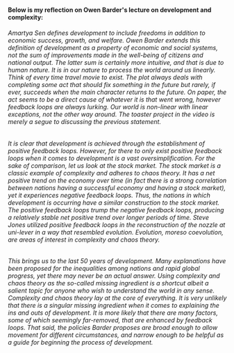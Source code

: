 #### Below is my reflection on Owen Barder's lecture on development and complexity:

###### Amartya Sen defines development to include freedoms in addition to economic success, growth, and welfare. Owen Barder extends this definition of development as a property of economic and social systems, not the sum of improvements made in the well-being of citizens and national output. The latter sum is certainly more intuitive, and that is due to human nature. It is in our nature to process the world around us linearly. Think of every time travel movie to exist. The plot always deals with completing some act that should fix something in the future but rarely, if ever, succeeds when the main character returns to the future. On paper, the act seems to be a direct cause of whatever it is that went wrong, however feedback loops are always lurking. Our world is non-linear with linear exceptions, not the other way around. The toaster project in the video is merely a segue to discussing the previous statement.
###### It is clear that development is achieved through the establishment of positive feedback loops. However, for there to only exist positive feedback loops when it comes to development is a vast oversimplification. For the sake of comparison, let us look at the stock market. The stock market is a classic example of complexity and adheres to chaos theory. It has a net positive trend on the economy over time (in fact there is a strong correlation between nations having a successful economy and having a stock market), yet it experiences negative feedback loops. Thus, the nations in which development is occurring have a similar construction to the stock market. The positive feedback loops trump the negative feedback loops, producing a relatively stable net positive trend over longer periods of time. Steve Jones utilized positive feedback loops in the reconstruction of the nozzle at uni-lever in a way that resembled evolution. Evolution, moreso coevolution, are areas of interest in complexity and chaos theory.
###### This brings us to the last 50 years of development. Many explanations have been proposed for the inequalities among nations and rapid global progress, yet there may never be an actual answer. Using complexity and chaos theory as the so-called missing ingredient is a shortcut albeit a salient topic for anyone who wish to understand the world in any sense. Complexity and chaos theory lay at the core of everything. It is very unlikely that there is a singular missing ingredient when it comes to explaining the ins and outs of development. It is more likely that there are many factors, some of which seemingly far-removed, that are enhanced by feedback loops. That said, the policies Barder proposes are broad enough to allow movement for different circumstances, and narrow enough to be helpful as a guide for beginning the process of development.
